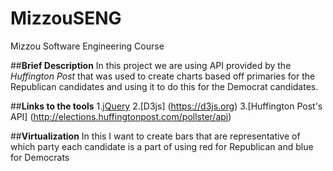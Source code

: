 # MizzouSENG
Mizzou Software Engineering Course

##**Brief Description**
In this project we are using API provided by the *Huffington Post* that was used to create charts based off primaries for the Republican candidates and using it to do this for the Democrat candidates.

##**Links to the tools**
1.[jQuery](https://jquery.com) 2.[D3js] (https://d3js.org) 3.[Huffington Post's API] (http://elections.huffingtonpost.com/pollster/api)

##**Virtualization**
In this I want to create bars that are representative of which party each candidate is a part of using red for Republican and blue for Democrats
